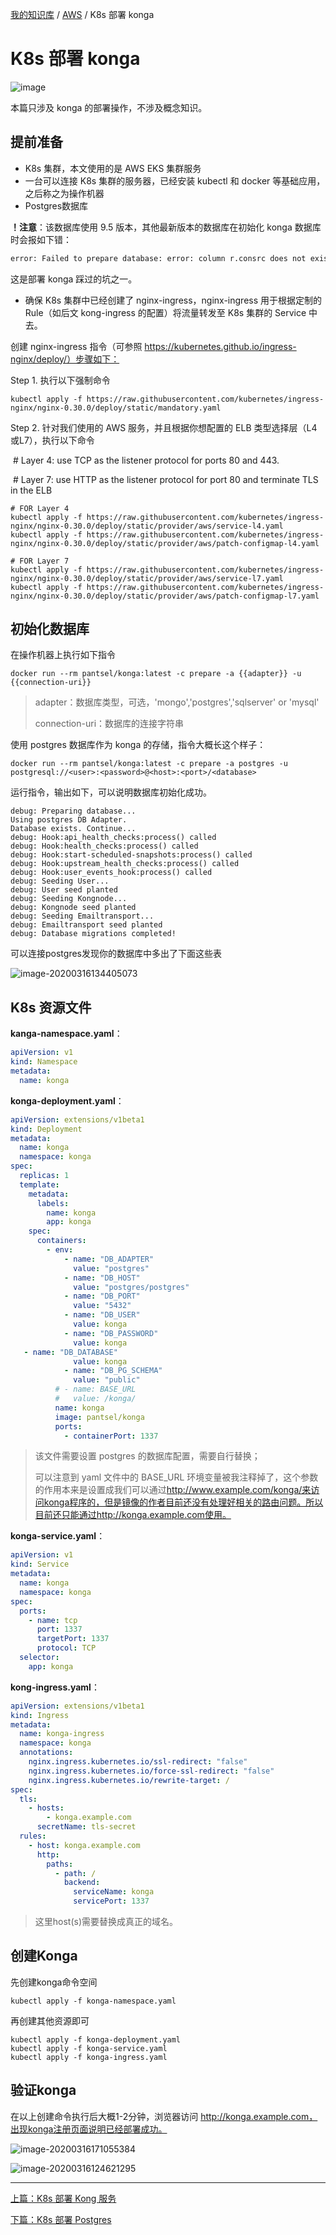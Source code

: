 [我的知识库](../README.md) / [AWS](zz_gneratered_mdi.md) / K8s 部署 konga

# K8s 部署 konga

![image](https://fs.poneding.com/images/konga-logo.png)

本篇只涉及 konga 的部署操作，不涉及概念知识。

## 提前准备

- K8s 集群，本文使用的是 AWS EKS 集群服务
- 一台可以连接 K8s 集群的服务器，已经安装 kubectl 和 docker 等基础应用，之后称之为操作机器
- Postgres数据库

**！注意**：该数据库使用 9.5 版本，其他最新版本的数据库在初始化 konga 数据库时会报如下错：

```tex
error: Failed to prepare database: error: column r.consrc does not exist
```

这是部署 konga 踩过的坑之一。

- 确保 K8s 集群中已经创建了 nginx-ingress，nginx-ingress 用于根据定制的 Rule（如后文 kong-ingress 的配置）将流量转发至 K8s 集群的 Service 中去。

创建 nginx-ingress 指令（可参照 <https://kubernetes.github.io/ingress-nginx/deploy/）步骤如下：>

Step 1. 执行以下强制命令

```shell
kubectl apply -f https://raw.githubusercontent.com/kubernetes/ingress-nginx/nginx-0.30.0/deploy/static/mandatory.yaml
```

Step 2. 针对我们使用的 AWS 服务，并且根据你想配置的 ELB 类型选择层（L4或L7），执行以下命令

​ # Layer 4: use TCP as the listener protocol for ports 80 and 443.

​ # Layer 7: use HTTP as the listener protocol for port 80 and terminate TLS in the ELB

```shell
# FOR Layer 4
kubectl apply -f https://raw.githubusercontent.com/kubernetes/ingress-nginx/nginx-0.30.0/deploy/static/provider/aws/service-l4.yaml
kubectl apply -f https://raw.githubusercontent.com/kubernetes/ingress-nginx/nginx-0.30.0/deploy/static/provider/aws/patch-configmap-l4.yaml

# FOR Layer 7
kubectl apply -f https://raw.githubusercontent.com/kubernetes/ingress-nginx/nginx-0.30.0/deploy/static/provider/aws/service-l7.yaml
kubectl apply -f https://raw.githubusercontent.com/kubernetes/ingress-nginx/nginx-0.30.0/deploy/static/provider/aws/patch-configmap-l7.yaml
```

## 初始化数据库

在操作机器上执行如下指令

```shell
docker run --rm pantsel/konga:latest -c prepare -a {{adapter}} -u {{connection-uri}}
```

> adapter：数据库类型，可选，'mongo','postgres','sqlserver'  or 'mysql'
>
> connection-uri：数据库的连接字符串

使用 postgres 数据库作为 konga 的存储，指令大概长这个样子：

```shell
docker run --rm pantsel/konga:latest -c prepare -a postgres -u postgresql://<user>:<password>@<host>:<port>/<database>
```

运行指令，输出如下，可以说明数据库初始化成功。

```shell
debug: Preparing database...
Using postgres DB Adapter.
Database exists. Continue...
debug: Hook:api_health_checks:process() called
debug: Hook:health_checks:process() called
debug: Hook:start-scheduled-snapshots:process() called
debug: Hook:upstream_health_checks:process() called
debug: Hook:user_events_hook:process() called
debug: Seeding User...
debug: User seed planted
debug: Seeding Kongnode...
debug: Kongnode seed planted
debug: Seeding Emailtransport...
debug: Emailtransport seed planted
debug: Database migrations completed!
```

可以连接postgres发现你的数据库中多出了下面这些表

![image-20200316134405073](https://fs.poneding.com/images/image-20200316134405073.png)

## K8s 资源文件

**kanga-namespace.yaml**：

```yaml
apiVersion: v1
kind: Namespace
metadata:
  name: konga
```

**konga-deployment.yaml**：

```yaml
apiVersion: extensions/v1beta1
kind: Deployment
metadata:
  name: konga
  namespace: konga
spec:
  replicas: 1
  template:
    metadata:
      labels:
        name: konga
        app: konga
    spec:
      containers:
        - env:
            - name: "DB_ADAPTER"
              value: "postgres"
            - name: "DB_HOST"
              value: "postgres/postgres"
            - name: "DB_PORT"
              value: "5432"
            - name: "DB_USER"
              value: konga
            - name: "DB_PASSWORD"
              value: konga
   - name: "DB_DATABASE"
              value: konga
            - name: "DB_PG_SCHEMA"
              value: "public"
          # - name: BASE_URL
          #   value: /konga/
          name: konga
          image: pantsel/konga
          ports:
            - containerPort: 1337
```

>该文件需要设置 postgres 的数据库配置，需要自行替换；
>
>可以注意到 yaml 文件中的 BASE_URL 环境变量被我注释掉了，这个参数的作用本来是设置成我们可以通过<http://www.example.com/konga/来访问konga程序的，但是镜像的作者目前还没有处理好相关的路由问题。所以目前还只能通过http://konga.example.com使用。>

**konga-service.yaml**：

```yaml
apiVersion: v1
kind: Service
metadata:
  name: konga
  namespace: konga
spec:
  ports:
    - name: tcp
      port: 1337
      targetPort: 1337
      protocol: TCP
  selector:
    app: konga
```

**kong-ingress.yaml**：

```yaml
apiVersion: extensions/v1beta1
kind: Ingress
metadata:
  name: konga-ingress
  namespace: konga
  annotations:
    nginx.ingress.kubernetes.io/ssl-redirect: "false"
    nginx.ingress.kubernetes.io/force-ssl-redirect: "false"
    nginx.ingress.kubernetes.io/rewrite-target: /
spec:
  tls:
    - hosts:
        - konga.example.com
      secretName: tls-secret
  rules:
    - host: konga.example.com
      http:
        paths:
          - path: /
            backend:
              serviceName: konga
              servicePort: 1337
```

> 这里host(s)需要替换成真正的域名。

## 创建Konga

先创建konga命令空间

```shell
kubectl apply -f konga-namespace.yaml
```

再创建其他资源即可

```shell
kubectl apply -f konga-deployment.yaml
kubectl apply -f konga-service.yaml
kubectl apply -f konga-ingress.yaml
```

## 验证konga

在以上创建命令执行后大概1-2分钟，浏览器访问 <http://konga.example.com，出现konga注册页面说明已经部署成功。>

![image-20200316171055384](https://fs.poneding.com/images/image-20200316171055384.png)

![image-20200316124621295](https://fs.poneding.com/images/image-20200316124621295.png)

---
[上篇：K8s 部署 Kong 服务](k8s-deploy-kong.md)

[下篇：K8s 部署 Postgres](k8s-deploy-postgres.md)
